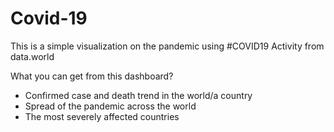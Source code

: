 # Covid-19
This is a simple visualization on the pandemic using #COVID19 Activity from data.world

What you can get from this dashboard?
-   Confirmed case and death trend in the world/a country 
-   Spread of the pandemic across the world 
-   The most severely affected countries
